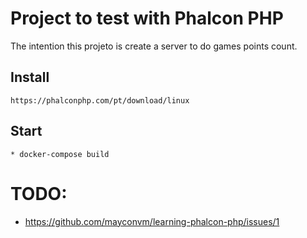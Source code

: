 # Project to test with Phalcon PHP

The intention this projeto is create a server to do games points count.

## Install
	https://phalconphp.com/pt/download/linux

## Start
    * docker-compose build


# TODO:

* https://github.com/mayconvm/learning-phalcon-php/issues/1
